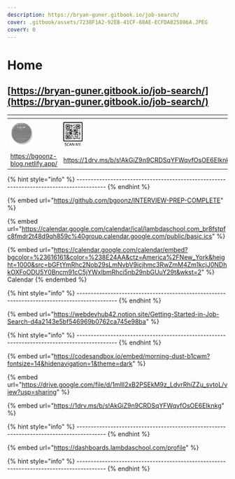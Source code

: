 ```yaml
---
description: https://bryan-guner.gitbook.io/job-search/
cover: .gitbook/assets/7238F1A2-92EB-41CF-88AE-ECFDA825806A.JPEG
coverY: 0
---
```


# Home

## [https://bryan-guner.gitbook.io/job-search/](https://bryan-guner.gitbook.io/job-search/)



<table><thead><tr><th></th><th></th><th></th><th></th><th data-type="select"></th></tr></thead><tbody><tr><td><img src=".gitbook/assets/image (7).png" alt=""></td><td><img src=".gitbook/assets/image (1).png" alt=""></td><td><img src=".gitbook/assets/image (5).png" alt=""></td><td><img src=".gitbook/assets/image (8).png" alt=""></td><td></td></tr><tr><td><a href="https://bgoonz-blog.netlify.app">https://bgoonz-blog.netlify.app/</a></td><td><a href="https://1drv.ms/b/s!AkGiZ9n9CRDSqYFWqvfOsOE6EIknkg">https://1drv.ms/b/s!AkGiZ9n9CRDSqYFWqvfOsOE6EIknkg</a></td><td><a href="https://github.com/bgoonz?tab=repositories">https://github.com/bgoonz?tab=repositories</a>  </td><td><a href="https://www.linkedin.com/in/bryan-guner-046199128/">https://www.linkedin.com/in/bryan-guner-046199128/</a></td><td></td></tr></tbody></table>

{% hint style="info" %}
\----------------------------------------------------------------------------------------
{% endhint %}

{% embed url="https://github.com/bgoonz/INTERVIEW-PREP-COMPLETE" %}



{% embed url="https://calendar.google.com/calendar/ical/lambdaschool.com_br8fstpfc8fmdr2t48d9qh859c%40group.calendar.google.com/public/basic.ics" %}

{% embed url="https://calendar.google.com/calendar/embed?bgcolor=%23616161&color=%238E24AA&ctz=America%2FNew_York&height=1000&src=bGFtYmRhc2Nob29sLmNvbV9icjhmc3RwZmM4Zm1kcjJ0NDhkOXFoODU5Y0Bncm91cC5jYWxlbmRhci5nb29nbGUuY29t&wkst=2" %}
Calendar
{% endembed %}

{% hint style="info" %}
\--------------------------------------------------------------------------------------------
{% endhint %}

{% embed url="https://webdevhub42.notion.site/Getting-Started-in-Job-Search-d4a2143e5bf546969b0762ca745e98ba" %}

{% hint style="info" %}
\--------------------------------------------------------------------------------------------
{% endhint %}

{% embed url="https://codesandbox.io/embed/morning-dust-b1cwm?fontsize=14&hidenavigation=1&theme=dark" %}

{% embed url="https://drive.google.com/file/d/1mIll2xB2PSEkM9z_LdvrRhiZZu_svtoL/view?usp=sharing" %}

{% embed url="https://1drv.ms/b/s!AkGiZ9n9CRDSqYFWqvfOsOE6EIknkg" %}

{% hint style="info" %}
\----------------------------------------------------------------------------------------
{% endhint %}

{% embed url="https://dashboards.lambdaschool.com/profile" %}

{% hint style="info" %}
\----------------------------------------------------------------------------------------
{% endhint %}
